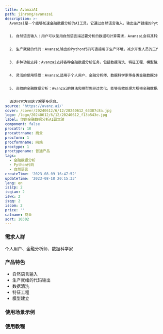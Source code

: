 ```yaml
---
title: AvanazAI
path: jinrong/avanazai
description: >-
  Avanzai是一个能够加速金融数据分析的AI工具。它通过自然语言输入，输出生产就绪的Python代码，帮助用户快速分析和处理金融数据。Avanzai具有以下特点：


  1. 自然语言输入：用户可以使用自然语言描述要分析的数据和计算需求，Avanzai会将其转换为可执行的Python代码。


  2. 生产就绪的代码：Avanzai输出的Python代码可直接用于生产环境，减少开发人员的工作量和时间成本。


  3. 多种功能支持：Avanzai支持各种金融数据分析任务，包括数据清洗、特征工程、模型建立等。


  4. 灵活的使用场景：Avanzai适用于个人用户、金融分析师、数据科学家等各类金融数据分析人员。


  5. 高效的金融数据分析：Avanzai的算法和模型库经过优化，能够高效处理大规模金融数据。


  请访问官方网站了解更多信息。
source: 'https://avanz.ai/'
cover: /cover/20240612/6/12/20240612_63387c8a.jpg
logo: /logo/20240612/6/12/20240612_f13b543e.jpg
label: 你的金融数据分析AI副驾驶
component: false
procattr: 10
procattrname: 商业
procform: 1
procformname: 网站
proctype: 1
proctypename: 普通产品
tags:
  - 金融数据分析
  - Python代码
  - 自然语言
createTime: '2023-08-09 16:47:52'
updateTime: '2023-08-18 20:15:33'
lang: en
isicp: 2
isqian: 2
iswx: 2
isqq: 2
iscom: 2
price: ''
catname: 商业
sort: 10302
---
```




### 需求人群
个人用户、金融分析师、数据科学家

### 产品特色
- 自然语言输入
- 生产就绪的代码输出
- 数据清洗
- 特征工程
- 模型建立

### 使用场景示例


### 使用教程


  
